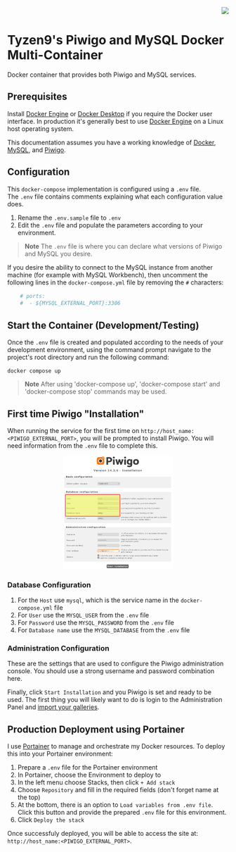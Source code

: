 <p align="right" width="100%">
    <img src="https://drive.usercontent.google.com/download?id=1KbYhPopR37y50wHRMne7FRKLLUN-usi1" height="100">
</p>

# Tyzen9's Piwigo and MySQL Docker Multi-Container
Docker container that provides both Piwigo and MySQL services.



## Prerequisites
Install [Docker Engine](https://docs.docker.com/get-docker/) or [Docker Desktop](https://docs.docker.com/desktop/) if you require the Docker user interface.  In production it's generally best to use [Docker Engine](https://docs.docker.com/get-docker/) on a Linux host operating system.

This documentation assumes you have a working knowledge of [Docker](https://www.docker.com/), [MySQL](https://www.mysql.com/), and [Piwigo](https://piwigo.org/).

## Configuration
This `docker-compose` implementation is configured using a `.env` file.  
The `.env` file contains comments explaining what each configuration value does.

1. Rename the `.env.sample` file to `.env`
2. Edit the `.env` file and populate the parameters according to your environment.

> **Note**
> The `.env` file is where you can declare what versions of Piwigo and MySQL you desire.

If you desire the ability to connect to the MySQL instance from another machine (for example with MySQL Workbench), then uncomment the following lines in the `docker-compose.yml` file by removing the `#` characters:

```yaml
    # ports:
    #  - ${MYSQL_EXTERNAL_PORT}:3306
```

## Start the Container (Development/Testing)
Once the `.env` file is created and populated according to the needs of your development environment, using the command prompt navigate to the project's root directory and run the following command:

```
docker compose up
```

> **Note**
> After using 'docker-compose up', 'docker-compose start' and 'docker-compose stop' commands may be used.

## First time Piwigo "Installation"
When running the service for the first time on `http://host_name:<PIWIGO_EXTERNAL_PORT>`, you will be prompted to install Piwigo. You will need information from the `.env` file to complete this.

<p align="center" width="100%">
    <img src="./docs/images/piwigoInstall.png" width=50% height=50%>
</p>

### Database Configuration

1. For the `Host` use `mysql`, which is the service name in the `docker-compose.yml` file
2. For `User` use the `MYSQL_USER` from the `.env` file
3. For `Password` use the `MYSQL_PASSWORD` from the `.env` file
4. For `Database name` use the `MYSQL_DATABASE` from the `.env` file

### Administration Configuration

These are the settings that are used to configure the Piwigo administration console.  You should use a strong username and password combination here.

Finally, click `Start Installation` and you Piwigo is set and ready to be used.  The first thing you will likely want to do is login to the Administration Panel and [import your galleries](https://piwigo.org/doc/doku.php?id=user_documentation:learn:add_picture). 

## Production Deployment using Portainer
I use [Portainer](https://www.portainer.io/) to manage and orchestrate my Docker resources. To deploy this into your Portainer environment:

1. Prepare a `.env` file for the Portainer environment
2. In Portainer, choose the Environment to deploy to
3. In the left menu choose Stacks, then click `+ Add stack`
4. Choose `Repository` and fill in the required fields (don't forget name at the top)
5. At the bottom, there is an option to `Load variables from .env file`. Click this button and provide the prepared `.env` file for this environment.
6. Click `Deploy the stack`

Once successfuly deployed, you will be able to access the site at: `http://host_name:<PIWIGO_EXTERNAL_PORT>`.